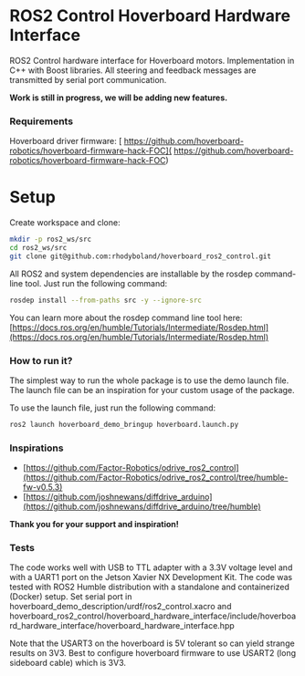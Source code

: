 # ROS2 Control Hoverboard Hardware Interface

ROS2 Control hardware interface for Hoverboard motors. Implementation in C++ with Boost libraries. All steering and feedback messages are transmitted by serial port communication.

**Work is still in progress, we will be adding new features.**

### Requirements

Hoverboard driver firmware: [ https://github.com/hoverboard-robotics/hoverboard-firmware-hack-FOC]( https://github.com/hoverboard-robotics/hoverboard-firmware-hack-FOC)

# Setup
Create workspace and clone:
```sh
mkdir -p ros2_ws/src
cd ros2_ws/src
git clone git@github.com:rhodyboland/hoverboard_ros2_control.git
```

All ROS2 and system dependencies are installable by the rosdep command-line tool. Just run the following command:

```sh
rosdep install --from-paths src -y --ignore-src
```

You can learn more about the rosdep command line tool here: [https://docs.ros.org/en/humble/Tutorials/Intermediate/Rosdep.html](https://docs.ros.org/en/humble/Tutorials/Intermediate/Rosdep.html)

### How to run it?

The simplest way to run the whole package is to use the demo launch file. The launch file can be an inspiration for your custom usage of the package.

To use the launch file, just run the following command:

```sh
ros2 launch hoverboard_demo_bringup hoverboard.launch.py
```

### Inspirations

* [https://github.com/Factor-Robotics/odrive_ros2_control](https://github.com/Factor-Robotics/odrive_ros2_control/tree/humble-fw-v0.5.3)
* [https://github.com/joshnewans/diffdrive_arduino](https://github.com/joshnewans/diffdrive_arduino/tree/humble)

**Thank you for your support and inspiration!**

### Tests

The code works well with USB to TTL adapter with a 3.3V voltage level and with a UART1 port on the Jetson Xavier NX Development Kit. The code was tested with ROS2 Humble distribution with a standalone and containerized (Docker) setup.
Set serial port in hoverboard_demo_description/urdf/ros2_control.xacro and hoverboard_ros2_control/hoverboard_hardware_interface/include/hoverboard_hardware_interface/hoverboard_hardware_interface.hpp

Note that the USART3 on the hoverboard is 5V tolerant so can yield strange results on 3V3. Best to configure hoverboard firmware to use USART2 (long sideboard cable) which is 3V3.
